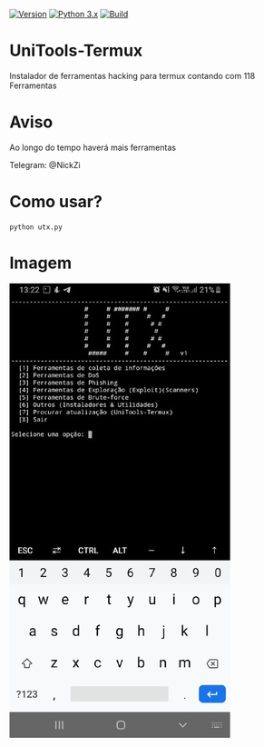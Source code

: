 [![Version](https://img.shields.io/badge/UniTools--Termux-Alfa%20v1-red.svg)]()
[![Python 3.x](https://img.shields.io/badge/Python-3.x-blue.svg)]()
[![Build](https://img.shields.io/badge/Compativel-Termux-brightgreen.svg)]()



# UniTools-Termux
Instalador de ferramentas hacking para termux contando com 118‬ Ferramentas

# Aviso
Ao longo do tempo haverá mais ferramentas


Telegram: @NickZi

# Como usar?
```
python utx.py
```

# Imagem
<img src="modulos/utx.jpeg">


